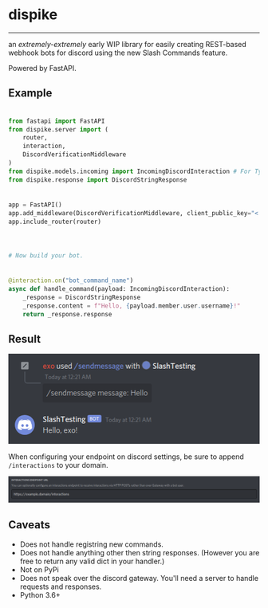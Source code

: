 # dispike

***
an *extremely-extremely* early WIP library for easily creating REST-based webhook bots for discord using the new Slash Commands feature. 

Powered by FastAPI.



## Example

```python

from fastapi import FastAPI
from dispike.server import (
    router,
    interaction,
    DiscordVerificationMiddleware
)
from dispike.models.incoming import IncomingDiscordInteraction # For Type Hinting
from dispike.response import DiscordStringResponse
 

app = FastAPI()
app.add_middleware(DiscordVerificationMiddleware, client_public_key="< Public Key >")
app.include_router(router)



# Now build your bot.


@interaction.on("bot_command_name")
async def handle_command(payload: IncomingDiscordInteraction):
    _response = DiscordStringResponse
    _response.content = f"Hello, {payload.member.user.username}!"
    return _response.response

```
## Result

<p >
    <img
      alt="Website"
      src="./docs/images/demo.png"
    />
</p>


When configuring your endpoint on discord settings, be sure to append ``/interactions`` to your domain.

<p >
    <img
      alt="Website"
      src="./docs/images/domain.png"
    />
</p>

## Caveats

- Does not handle registring new commands.
- Does not handle anything other then string responses. (However you are free to return any valid dict in your handler.)
- Not on PyPi
- Does not speak over the discord gateway. You'll need a server to handle requests and responses.
- Python 3.6+